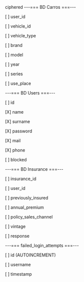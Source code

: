 ciphered    ---=== BD Carros ===---

[ ]         user_id

[ ]         vehicle_id

[ ]         vehicle_type

[ ]         brand

[ ]         model

[ ]         year

[ ]         series

[ ]         use_place

---=== BD Users ===---

[ ]         id

[X]         name

[X]         surname

[X]         password

[X]         mail

[X]         phone

[ ]         blocked

---=== BD Insurance ===---

[ ]         insurance_id

[ ]         user_id

[ ]         previously_insured

[ ]         annual_premium

[ ]         policy_sales_channel

[ ]         vintage

[ ]         response

---=== failed_login_attempts ===---

[ ]         id (AUTOINCREMENT)

[ ]         username

[ ]         timestamp